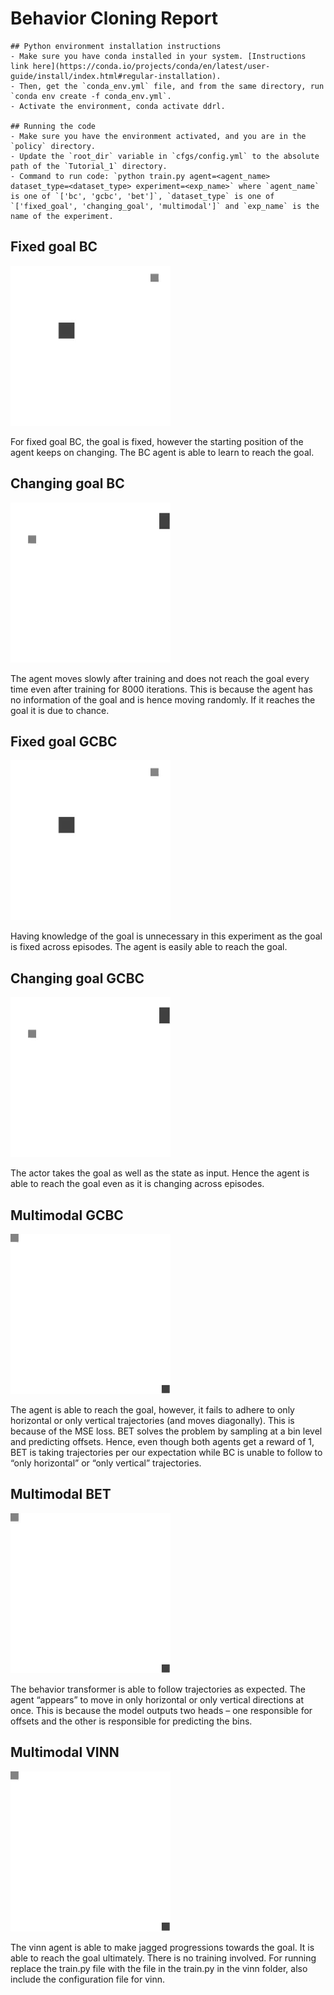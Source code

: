 # Behavior Cloning Report

```
## Python environment installation instructions
- Make sure you have conda installed in your system. [Instructions link here](https://conda.io/projects/conda/en/latest/user-guide/install/index.html#regular-installation).
- Then, get the `conda_env.yml` file, and from the same directory, run `conda env create -f conda_env.yml`. 
- Activate the environment, conda activate ddrl.

## Running the code
- Make sure you have the environment activated, and you are in the `policy` directory.
- Update the `root_dir` variable in `cfgs/config.yml` to the absolute path of the `Tutorial_1` directory.
- Command to run code: `python train.py agent=<agent_name> dataset_type=<dataset_type> experiment=<exp_name>` where `agent_name` is one of `['bc', 'gcbc', 'bet']`, `dataset_type` is one of `['fixed_goal', 'changing_goal', 'multimodal']` and `exp_name` is the name of the experiment.

```

## Fixed goal BC

![Fixed goal BC GIF](fixed_goal_bc.gif)

For fixed goal BC, the goal is fixed, however the starting position of the agent keeps on changing. The BC agent is able to learn to reach the goal.

## Changing goal BC

![Changing goal BC GIF](changing_goal_gcbc.gif)

The agent moves slowly after training and does not reach the goal every time even after training for 8000 iterations. This is because the agent has no information of the goal and is hence moving randomly. If it reaches the goal it is due to chance.

## Fixed goal GCBC

![Fixed goal GCBC GIF](fixed_goal_bc.gif)

Having knowledge of the goal is unnecessary in this experiment as the goal is fixed across episodes. The agent is easily able to reach the goal.

## Changing goal GCBC

![Changing goal GCBC GIF](changing_goal_gcbc.gif)

The actor takes the goal as well as the state as input. Hence the agent is able to reach the goal even as it is changing across episodes.

## Multimodal GCBC

![Multimodal GCBC GIF](multimodal_gcbc.gif)

The agent is able to reach the goal, however, it fails to adhere to only horizontal or only vertical trajectories (and moves diagonally). This is because of the MSE loss. BET solves the problem by sampling at a bin level and predicting offsets. Hence, even though both agents get a reward of 1, BET is taking trajectories per our expectation while BC is unable to follow to “only horizontal” or “only vertical” trajectories.

## Multimodal BET

![Multimodal BET GIF](multimodal_bet.gif)

The behavior transformer is able to follow trajectories as expected. The agent “appears” to move in only horizontal or only vertical directions at once. This is because the model outputs two heads – one responsible for offsets and the other is responsible for predicting the bins.


## Multimodal VINN

![Multimodal VINN GIF](multimodal_vinn.gif)

The vinn agent is able to make jagged progressions towards the goal. It is able to reach the goal ultimately. There is no training involved. For running replace the train.py file with the file in the train.py in the vinn folder, also include the configuration file for vinn.
